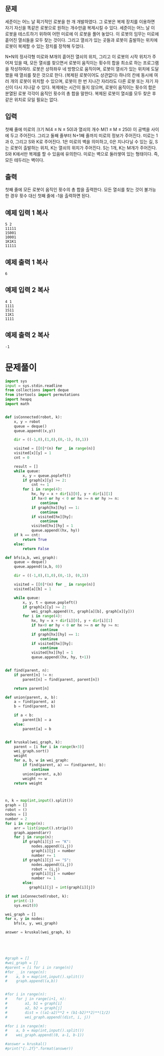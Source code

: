 ## 문제

세준이는 어느 날 획기적인 로봇을 한 개 개발하였다. 그 로봇은 복제 장치를 이용하면 자기 자신을 똑같은 로봇으로 원하는 개수만큼 복제시킬 수 있다. 세준이는 어느 날 이 로봇을 테스트하기 위하여 어떤 미로에 이 로봇을 풀어 놓았다. 이 로봇의 임무는 미로에 흩어진 열쇠들을 모두 찾는 것이다. 그리고 열쇠가 있는 곳들과 로봇이 출발하는 위치에 로봇이 복제할 수 있는 장치를 장착해 두었다.

N*N의 정사각형 미로와 M개의 흩어진 열쇠의 위치, 그리고 이 로봇의 시작 위치가 주어져 있을 때, 모든 열쇠를 찾으면서 로봇이 움직이는 횟수의 합을 최소로 하는 프로그램을 작성하여라. 로봇은 상하좌우 네 방향으로 움직이며, 로봇이 열쇠가 있는 위치에 도달했을 때 열쇠를 찾은 것으로 한다. (복제된 로봇이어도 상관없다) 하나의 칸에 동시에 여러 개의 로봇이 위치할 수 있으며, 로봇이 한 번 지나간 자리라도 다른 로봇 또는 자기 자신이 다시 지나갈 수 있다. 복제에는 시간이 들지 않으며, 로봇이 움직이는 횟수의 합은 분열된 로봇 각각이 움직인 횟수의 총 합을 말한다. 복제된 로봇이 열쇠를 모두 찾은 후 같은 위치로 모일 필요는 없다.

## 입력

첫째 줄에 미로의 크기 N(4 ≤ N ≤ 50)과 열쇠의 개수 M(1 ≤ M ≤ 250) 이 공백을 사이에 두고 주어진다. 그리고 둘째 줄부터 N+1째 줄까지 미로의 정보가 주어진다. 미로는 1과 0, 그리고 S와 K로 주어진다. 1은 미로의 벽을 의미하고, 0은 지나다닐 수 있는 길, S는 로봇이 출발하는 위치, K는 열쇠의 위치가 주어진다. S는 1개, K는 M개가 주어진다. S와 K에서만 복제를 할 수 있음에 유의한다. 미로는 벽으로 둘러쌓여 있는 형태이다. 즉, 모든 테두리는 벽이다.

## 출력

첫째 줄에 모든 로봇이 움직인 횟수의 총 합을 출력한다. 모든 열쇠를 찾는 것이 불가능한 경우 횟수 대신 첫째 줄에 -1을 출력하면 된다.

## 예제 입력 1 복사

```
5 2
11111
1S001
10001
1K1K1
11111
```

## 예제 출력 1 복사

```
6
```

## 예제 입력 2 복사

```
4 1
1111
1S11
11K1
1111
```

## 예제 출력 2 복사

```
-1
```




# 문제풀이

```python
import sys
input = sys.stdin.readline
from collections import deque
from itertools import permutations
import heapq
import math


def isConnected(robot, k):
    x, y = robot
    queue = deque()
    queue.append((x,y))

    dir = ((-1,0),(1,0),(0,-1), (0,1))

    visited = [[0]*(n) for _ in range(n)]
    visited[x][y] = 1
    cnt = 0

    result = []
    while queue:
        x, y = queue.popleft()
        if graph[x][y] >= 2:
            cnt += 1
        for i in range(4):
            hx, hy = x + dir[i][0], y + dir[i][1]
            if hx<0 or hy < 0 or hx >= n or hy >= n:
                continue
            if graph[hx][hy] == 1:
                continue
            if visited[hx][hy]:
                continue
            visited[hx][hy] = 1
            queue.append((hx, hy))
    if k == cnt:
        return True
    else:
        return False

def bfs(a,b, wei_graph):
    queue = deque()
    queue.append((a,b, 0))

    dir = ((-1,0),(1,0),(0,-1), (0,1))

    visited = [[0]*(n) for _ in range(n)]
    visited[a][b] = 1

    while queue:
        x, y, t = queue.popleft()
        if graph[x][y] >= 2:
            wei_graph.append((t, graph[a][b], graph[x][y]))
        for i in range(4):
            hx, hy = x + dir[i][0], y + dir[i][1]
            if hx<0 or hy < 0 or hx >= n or hy >= n:
                continue
            if graph[hx][hy] == 1:
                continue
            if visited[hx][hy]:
                continue
            visited[hx][hy] = 1
            queue.append((hx, hy, t+1))


def find(parent, n):
    if parent[n] != n:
        parent[n] = find(parent, parent[n])

    return parent[n]

def union(parent, a, b):
    a = find(parent, a)
    b = find(parent, b)

    if a < b:
        parent[b] = a
    else:
        parent[a] = b


def kruskal(wei_graph, k):
    parent = [i for i in range(k+3)]
    wei_graph.sort()
    weight
    for a, b, w in wei_graph:
        if find(parent, a) == find(parent, b):
            continue
        union(parent, a,b)
        weight += w
    return weight



n, k = map(int,input().split())
graph = []
robot = ()
nodes = []
number = 2
for i in range(n):
    arr = list(input().strip())
    graph.append(arr)
    for j in range(n):
        if graph[i][j] == "K":
            nodes.append((i,j))
            graph[i][j] = number
            number += 1
        if graph[i][j] == "S":
            nodes.append((i,j))
            robot = (i,j)
            graph[i][j] = number
            number += 1
        else:
           graph[i][j] = int(graph[i][j])

if not isConnected(robot, k):
    print(-1)
    sys.exit(0)

wei_graph = []
for x, y in nodes:
    bfs(x, y, wei_graph)

answer = kruskal(wei_graph, k)





#graph = []
#wei_graph = []
#parent = [i for i in range(n)]
#for _ in range(n):
#    a, b = map(int,input().split())
#    graph.append((a,b))


#for i in range(n):
#    for j in range(i+1, n):
#        a1, b1 = graph[i]
#        a2, b2 = graph[j]
#        dist = ((a1-a2)**2 + (b1-b2)**2)**(1/2)
#        wei_graph.append((dist, i, j))

#for i in range(m):
#    a, b = map(int,input().split())
#    wei_graph.append((0, a-1, b-1))

#answer = kruskal()
#print("{:.2f}".format(answer))

```
